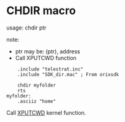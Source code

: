 # CHDIR macro

usage:
chdir ptr

note:

* ptr may be: (ptr), address
* Call XPUTCWD function

```ca65
    .include "telestrat.inc"
    .include "SDK_dir.mac" ; From orixsdk

    chdir myfolder
    rts
myfolder:
    .asciiz "home"
```

Call [XPUTCWD](../..//orixsdk_macros/kernel/primitives/XPUTCWD/) kernel function.
